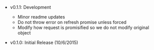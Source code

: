 - v0.1.1: Development
	- Minor readme updates
	- Do not throw error on refresh promise unless forced
	- Modify how request is promisified so we do not modify original object

- v0.1.0: Initial Release (10/6/2015)